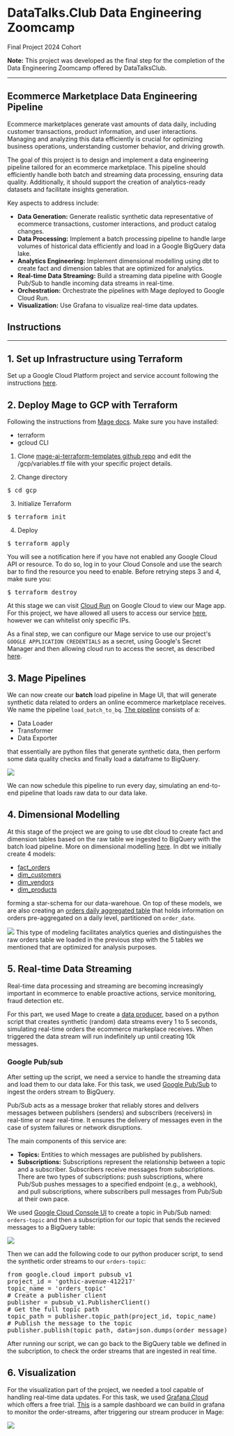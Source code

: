 # DataTalks.Club Data Engineering Zoomcamp
Final Project 2024 Cohort

**Note:** This project was developed as the final step for the completion of the Data Engineering Zoomcamp offered by DataTalksClub.

---

## Ecommerce Marketplace Data Engineering Pipeline

Ecommerce marketplaces generate vast amounts of data daily, including customer transactions, product information, and user interactions. Managing and analyzing this data efficiently is crucial for optimizing business operations, understanding customer behavior, and driving growth. 

The goal of this project is to design and implement a data engineering pipeline tailored for an ecommerce marketplace. This pipeline should efficiently handle both batch and streaming data processing, ensuring data quality. Additionally, it should support the creation of analytics-ready datasets and facilitate insights generation.

Key aspects to address include:

- **Data Generation:** Generate realistic synthetic data representative of ecommerce transactions, customer interactions, and product catalog changes.
- **Data Processing:** Implement a batch processing pipeline to handle large volumes of historical data efficiently and load in a Google BigQuery data lake.
- **Analytics Engineering:** Implement dimensional modelling using dbt to create fact and dimension tables that are optimized for analytics.
- **Real-time Data Streaming:** Build a streaming data pipeline with Google Pub/Sub to handle incoming data streams in real-time.
- **Orchestration:** Orchestrate the pipelines with Mage deployed to Google Cloud Run.
- **Visualization:** Use Grafana to visualize real-time data updates.

## Instructions
---
## 1. Set up Infrastructure using Terraform
Set up a Google Cloud Platform project and service account following the instructions [here](https://github.com/DataTalksClub/data-engineering-zoomcamp/blob/main/01-docker-terraform/1_terraform_gcp/2_gcp_overview.md#initial-setup).

## 2. Deploy Mage to GCP with Terraform
Following the instructions from [Mage docs](https://docs.mage.ai/production/deploying-to-cloud/gcp/setup). Make sure you have installed:
- terraform
- gcloud CLI

1. Clone [mage-ai-terraform-templates github repo](https://github.com/mage-ai/mage-ai-terraform-templates) and edit the /gcp/variables.tf file with your specific project details.

2. Change directory
<pre>
$ cd gcp
</pre>
3. Initialize Terraform
<pre>
$ terraform init
</pre>
4. Deploy
<pre>
$ terraform apply
</pre>
You will see a notification here if you have not enabled any Google Cloud API or resource. To do so, log in to your Cloud Console and use the search bar to find the resource you need to enable. Before retrying steps 3 and 4, make sure you:
<pre>
$ terraform destroy
</pre>
At this stage we can visit [Cloud Run](https://console.cloud.google.com/run?referrer=search&project=gothic-avenue-412217) on Google Cloud to view our Mage app. For this project, we have allowed all users to access our service [here](https://mage-tlblwyjvja-wl.a.run.app/overview), however we can whitelist only specific IPs.

As a final step, we can configure our Mage service to use our project's <code>GOOGLE APPLICATION CREDENTIALS</code> as a secret, using Google's Secret Manager and then allowing cloud run to access the secret, as described [here](https://cloud.google.com/run/docs/configuring/services/secrets#mounting-secrets-service).

## 3. Mage Pipelines
We can now create our **batch** load pipeline in Mage UI, that will generate synthetic data related to orders an online ecommerce marketplace receives. We name the pipeline <code>load_batch_to_bq</code>. [The pipeline](https://github.com/ManosPra/ecommerce_marketplace_data_pipeline/tree/main/mage_pipelines/batch_load) consists of a:
- Data Loader
- Transformer
- Data Exporter

that essentially are python files that generate synthetic data, then perform some data quality checks and finally load a dataframe to BigQuery.

![](https://github.com/ManosPra/ecommerce_marketplace_data_pipeline/blob/main/screenshots/batch_pipeline_mage.PNG)

We can now schedule this pipeline to run every day, simulating an end-to-end pipeline that loads raw data to our data lake.

## 4. Dimensional Modelling
At this stage of the project we are going to use dbt cloud to create fact and dimension tables based on the raw table we ingested to BigQuery with the batch load pipeline. More on dimensional modelling [here](https://docs.getdbt.com/terms/dimensional-modeling).
In dbt we initially create 4 models:
- [fact_orders](https://github.com/ManosPra/ecommerce_marketplace_data_pipeline/blob/main/dbt_modelling/models/fact_dimensions_modelling/fact_orders.sql) 
- [dim_customers](https://github.com/ManosPra/ecommerce_marketplace_data_pipeline/blob/main/dbt_modelling/models/fact_dimensions_modelling/dim_customers.sql)
- [dim_vendors](https://github.com/ManosPra/ecommerce_marketplace_data_pipeline/blob/main/dbt_modelling/models/fact_dimensions_modelling/dim_vendors.sql)
- [dim_products](https://github.com/ManosPra/ecommerce_marketplace_data_pipeline/blob/main/dbt_modelling/models/fact_dimensions_modelling/dim_products.sql)

forming a star-schema for our data-warehoue.
On top of these models, we are also creating an [orders daily aggregated table](https://github.com/ManosPra/ecommerce_marketplace_data_pipeline/blob/main/dbt_modelling/models/daily_agg/orders_daily_agg.sql) that holds information on orders pre-aggregated on a daily level, partitioned on <code>order_date</code>.

![](https://github.com/ManosPra/ecommerce_marketplace_data_pipeline/blob/main/screenshots/dbt_lineage.PNG)
This type of modeling facilitates analytics queries and distinguishes the raw orders table we loaded in the previous step with the 5 tables we mentioned that are optimized for analysis purposes.

## 5. Real-time Data Streaming
Real-time data processing and streaming are becoming increasingly important in ecommerce to enable proactive actions, service monitoring, fraud detection etc.

For this part, we used Mage to create a [data producer](https://github.com/ManosPra/ecommerce_marketplace_data_pipeline/blob/main/mage_pipelines/streaming_data/custom/generate_orders_stream.py), based on a python script that creates synthetic (random) data streams every 1 to 5 seconds, simulating real-time orders the ecommerce markeplace receives. When triggered the data stream will run indefinitely up until creating 10k messages.

### Google Pub/sub
After setting up the script, we need a service to handle the streaming data and load them to our data lake. For this task, we used [Google Pub/Sub](https://cloud.google.com/pubsub?hl=en) to ingest the orders stream to BigQuery.

Pub/Sub acts as a message broker that reliably stores and delivers messages between publishers (senders) and subscribers (receivers) in real-time or near real-time. It ensures the delivery of messages even in the case of system failures or network disruptions.

The main components of this service are:
- **Topics:** Entities to which messages are published by publishers.
- **Subscriptions:** Subscriptions represent the relationship between a topic and a subscriber. Subscribers receive messages from subscriptions. There are two types of subscriptions: push subscriptions, where Pub/Sub pushes messages to a specified endpoint (e.g., a webhook), and pull subscriptions, where subscribers pull messages from Pub/Sub at their own pace.

We used [Google Cloud Console UI](https://console.cloud.google.com/cloudpubsub/topic/list?tutorial=pubsub_quickstart&_ga=2.120588686.-766652252.1711816423&hl=en&project=gothic-avenue-412217) to create a topic in Pub/Sub named: <code>orders-topic</code> and then a subscription for our topic that sends the recieved messages to a BigQuery table:

![](https://github.com/ManosPra/ecommerce_marketplace_data_pipeline/blob/main/screenshots/pub_sub_subscription.PNG)

Then we can add the following code to our python producer script, to send the synthetic order streams to our <code>orders-topic</code>:

<pre>
from google.cloud import pubsub_v1
project_id = 'gothic-avenue-412217'
topic_name = 'orders_topic'
# Create a publisher client
publisher = pubsub_v1.PublisherClient()
# Get the full topic path
topic_path = publisher.topic_path(project_id, topic_name)
# Publish the message to the topic
publisher.publish(topic_path, data=json.dumps(order_message).encode('utf-8'))
</pre>

After running our script, we can go back to the BigQuery table we defined in the subcription, to check the order streams that are ingested in real time.

## 6. Visualization
For the visualization part of the project, we needed a tool capable of handling real-time data updates. For this task, we used [Grafana Cloud](https://grafana.com/products/cloud/) which offers a free trial.
[This](https://manospra.grafana.net/d/cdgqigfoderk0a/ecommerce-live-dashboard?orgId=1&from=now-5m&to=now&refresh=auto) is a sample dashboard we can build in grafana to monitor the order-streams, after triggering our stream producer in Mage:

![](https://github.com/ManosPra/ecommerce_marketplace_data_pipeline/blob/main/screenshots/grafana.gif)
